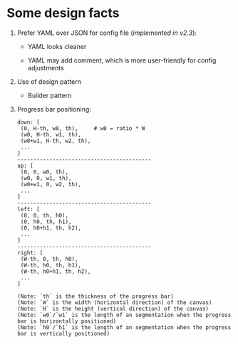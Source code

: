 # Some design facts
1. Prefer YAML over JSON for config file (*implemented in v2.3*):

   * YAML looks cleaner

   * YAML may add comment, which is more user-friendly for config adjustments

2. Use of design pattern

   * Builder pattern


3. Progress bar positioning:

   ```
   down: [
   	(0, H-th, w0, th),     # w0 = ratio * W
   	(w0, H-th, w1, th),
   	(w0+w1, H-th, w2, th),
   	...
   ]
   ------------------------------------------
   up: [
   	(0, 0, w0, th),
   	(w0, 0, w1, th),
   	(w0+w1, 0, w2, th),
   	...
   ]
   ------------------------------------------
   left: [
   	(0, 0, th, h0),
   	(0, h0, th, h1),
   	(0, h0+h1, th, h2),
   	...
   ]
   ------------------------------------------
   right: [
   	(W-th, 0, th, h0),
   	(W-th, h0, th, h1),
   	(W-th, h0+h1, th, h2),
   	...
   ]

   (Note: `th` is the thickness of the progress bar)
   (Note: `W` is the width (horizontal direction) of the canvas)
   (Note: `H` is the height (vertical direction) of the canvas)
   (Note: `w0`/`w1` is the length of an segmentation when the progress bar is horizontally positioned)
   (Note: `h0`/`h1` is the length of an segmentation when the progress bar is vertically positioned)

   ```
